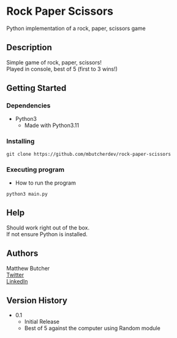 # Rock Paper Scissors

Python implementation of a rock, paper, scissors game

## Description

Simple game of rock, paper, scissors!  
Played in console, best of 5 (first to 3 wins!)

## Getting Started

### Dependencies

* Python3
  * Made with Python3.11

### Installing

```
git clone https://github.com/mbutcherdev/rock-paper-scissors
```

### Executing program

* How to run the program
```
python3 main.py
```

## Help

Should work right out of the box.  
If not ensure Python is installed.

## Authors

Matthew Butcher  
[Twitter](https://twitter.com/mbutcherdev)  
[LinkedIn](https://www.linkedin.com/in/mbutcherdev/)

## Version History

* 0.1
  * Initial Release
  * Best of 5 against the computer using Random module

